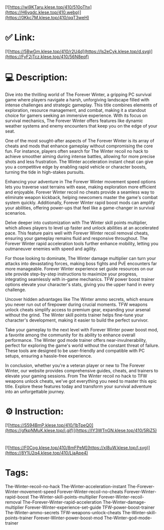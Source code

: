 [![https://wi9KTaru.klese.top/410/510oThx](https://H6yqdc.klese.top/410.webp)](https://0Kkc7M.klese.top/410/qqT3weH)
# ✅ Link:
[![https://5BwGm.klese.top/410/r2U4d](https://Is2eCyk.klese.top/d.svg)](https://FyF2jTcz.klese.top/410/56N8eqf)
# 💻 Description:
Dive into the thrilling world of The Forever Winter, a gripping PC survival game where players navigate a harsh, unforgiving landscape filled with intense challenges and strategic gameplay. This title combines elements of exploration, resource management, and combat, making it a standout choice for gamers seeking an immersive experience. With its focus on survival mechanics, The Forever Winter offers features like dynamic weather systems and enemy encounters that keep you on the edge of your seat.



One of the most sought-after aspects of The Forever Winter is its array of cheats and mods that enhance gameplay without compromising the core fun. For instance, players often search for The Winter recoil no hack to achieve smoother aiming during intense battles, allowing for more precise shots and less frustration. The Winter acceleration instant cheat can give you a competitive edge by enabling rapid vehicle or character boosts, turning the tide in high-stakes pursuits.



Enhancing your adventure in The Forever Winter movement speed options lets you traverse vast terrains with ease, making exploration more efficient and enjoyable. Forever Winter recoil no cheats provide a seamless way to eliminate weapon kickback, helping newcomers master the game's combat system quickly. Additionally, Forever Winter rapid boost mods can amplify your abilities, offering power-ups that feel like a game-changer in survival scenarios.



Delve deeper into customization with The Winter skill points multiplier, which allows players to level up faster and unlock abilities at an accelerated pace. This feature pairs well with Forever Winter recoil removal cheats, ensuring your gameplay remains fluid and responsive throughout. The Forever Winter rapid acceleration tools further enhance mobility, letting you outmaneuver enemies with speed and agility.



For those looking to dominate, The Winter damage multiplier can turn your attacks into devastating forces, making boss fights and PvE encounters far more manageable. Forever Winter experience set guide resources on our site provide step-by-step instructions to maximize your progress, integrating seamlessly with in-game mechanics. TFW power boost trainer options elevate your character's stats, giving you the upper hand in every challenge.



Uncover hidden advantages like The Winter ammo secrets, which ensure you never run out of firepower during crucial moments. TFW weapons unlock cheats simplify access to premium gear, expanding your arsenal without the grind. The Winter skill points trainer helps fine-tune your character's development, making it easier to build the perfect survivor.



Take your gameplay to the next level with Forever Winter power boost mod, a favorite among the community for its ability to enhance overall performance. The Winter god mode trainer offers near-invulnerability, perfect for exploring the game's world without the constant threat of failure. These tools are designed to be user-friendly and compatible with PC setups, ensuring a hassle-free experience.



In conclusion, whether you're a veteran player or new to The Forever Winter, our website provides comprehensive guides, cheats, and trainers to elevate your gaming sessions. From The Winter recoil no hack to TFW weapons unlock cheats, we've got everything you need to master this epic title. Explore these features today and transform your survival adventure into an unforgettable journey.

# ⚙️ Instruction:
[![https://S594BmP.klese.top/410/1bTpeQ0](https://gfkpNMuK.klese.top/i.gif)](https://IY3WTnGN.klese.top/410/5RiZ5)
#
[![https://F0Cog.klese.top/410/8mFPeM](https://xI8uW.klese.top/l.svg)](https://8Y1U2q4.klese.top/410/LjaApe4)
# Tags:
The-Winter-recoil-no-hack The-Winter-acceleration-instant The-Forever-Winter-movement-speed Forever-Winter-recoil-no-cheats Forever-Winter-rapid-boost The-Winter-skill-points-multiplier Forever-Winter-recoil-removal The-Forever-Winter-rapid-acceleration The-Winter-damage-multiplier Forever-Winter-experience-set-guide TFW-power-boost-trainer The-Winter-ammo-secrets TFW-weapons-unlock-cheats The-Winter-skill-points-trainer Forever-Winter-power-boost-mod The-Winter-god-mode-trainer






